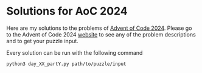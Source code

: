 # Solutions for AoC 2024

Here are my solutions to the problems of [Advent of Code 2024](https://adventofcode.com/2024). Please go to the Advent of Code 2024 [website](https://adventofcode.com/2024) to see any of the problem descriptions and to get your puzzle input.

Every solution can be run with the following command
```
python3 day_XX_partY.py path/to/puzzle/input
```